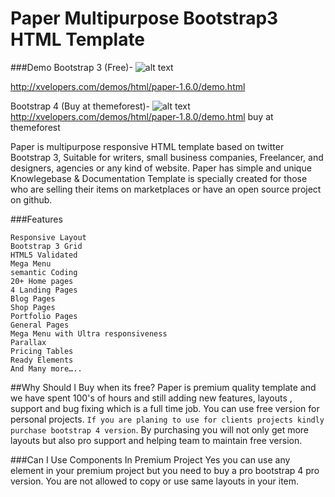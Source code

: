 # Paper Multipurpose Bootstrap3 HTML Template

###Demo
Bootstrap 3 (Free)-
![alt text](http://xvelopers.com/pagewiz/presentation/papper-v16.png)

http://xvelopers.com/demos/html/paper-1.6.0/demo.html
 
Bootstrap 4 (Buy at themeforest)-
![alt text](https://s3.envato.com/files/233806803/papper-v18.__large_preview.png)
http://xvelopers.com/demos/html/paper-1.8.0/demo.html
buy at themeforest 

Paper is multipurpose responsive HTML template based on twitter Bootstrap 3, Suitable for writers, small business companies, Freelancer, and designers, agencies or any kind of website.
Paper has simple and unique Knowlegebase & Documentation Template is specially created for those who are selling their items on marketplaces or have an open source project on github.

###Features

    Responsive Layout
    Bootstrap 3 Grid
    HTML5 Validated
    Mega Menu
    semantic Coding
    20+ Home pages
    4 Landing Pages
    Blog Pages
    Shop Pages
    Portfolio Pages
    General Pages
    Mega Menu with Ultra responsiveness
    Parallax
    Pricing Tables
    Ready Elements
    And Many more…..



##Why Should I Buy when its free?
Paper is premium quality template and we have spent 100's of hours and still adding new features, layouts , support and bug fixing which is a full time job. You can use free version for personal projects. `If you are planing to use for clients projects kindly purchase bootstrap 4 version`. By purchasing you will not only get more layouts but also pro support and helping team to maintain free version. 

###Can I Use Components In Premium Project
Yes you can use any element in your premium project but you need to buy a pro bootstrap 4 pro version. You are not allowed to copy or use same layouts in your item.

 



